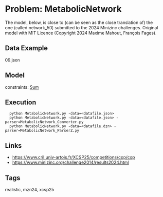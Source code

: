 # Problem: MetabolicNetwork

The model, below, is close to (can be seen as the close translation of) the one (called network_50) submitted to the 2024 Minizinc challenges.
Original model with MIT Licence (Copyright 2024 Maxime Mahout, François Fages).

## Data Example
  09.json

## Model
  constraints: [Sum](https://pycsp.org/documentation/constraints/Sum)

## Execution
```
  python MetabolicNetwork.py -data=<datafile.json>
  python MetabolicNetwork.py -data=<datafile.json> -parser=MetabolicNetwork_Converter.py
  python MetabolicNetwork.py -data=<datafile.dzn> -parser=MetabolicNetwork_ParserZ.py
```

## Links
  - https://www.cril.univ-artois.fr/XCSP25/competitions/cop/cop
  - https://www.minizinc.org/challenge2014/results2024.html

## Tags
  realistic, mzn24, xcsp25
